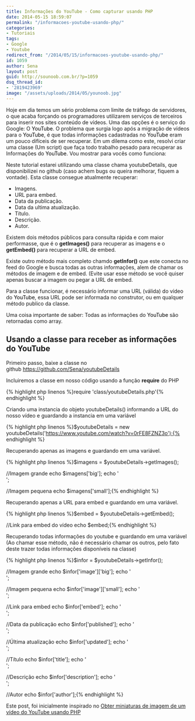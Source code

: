 ```yaml
---
title: Informações do YouTube - Como capturar usando PHP
date: 2014-05-15 18:59:07
permalink: "/informacoes-youtube-usando-php/"
categories:
- Tutoriais
tags:
- Google
- Youtube
redirect_from: "/2014/05/15/informacoes-youtube-usando-php/"
id: 1059
author: Sena
layout: post
guid: http://sounoob.com.br/?p=1059
dsq_thread_id:
- '2819423969'
image: "/assets/uploads/2014/05/younoob.jpg"
---
```


Hoje em dia temos um sério problema com limite de tráfego de servidores, o que acaba forçando os programadores utilizarem serviços de terceiros para inserir nos sites conteúdo de vídeos. Uma das opções é o serviço do Google: O <span style="color: #000000;">YouTube</span>. O problema que surgia logo após a migração de vídeos para o <span style="color: #000000;">YouTube</span>, é que todas informações cadastradas no <span style="color: #000000;">YouTube </span>eram um pouco difíceis de ser recuperar. Em um dilema como este, resolvi criar uma classe (Um script) que faça todo trabalho pesado para recuperar as Informações do <span style="color: #000000;">YouTube</span>. Vou mostrar para vocês como funciona<!--more-->:

Neste tutorial estarei utilizando uma classe chama youtubeDetails, que disponibilizei no github (caso achem bugs ou queira melhorar, fiquem a vontade). Esta classe consegue atualmente recuperar:

  * Imagens.
  * URL para embed.
  * Data da publicação.
  * Data da ultima atualização.
  * Título.
  * Descrição.
  * Autor.

Existem dois métodos públicos para consulta rápida e com maior performasse, que é o **getImages()** para recuperar as imagens e o **getEmbed()** para recuperar a URL de embed.
  
Existe outro método mais completo chamdo **getInfor()** que este conecta no feed do Google e busca todas as outras informações, alem de chamar os métodos de imagem e de embed. (Evite usar esse método se você quiser apenas buscar a imagem ou pegar a URL de embed.

Para a classe funcionar, é necessário informar uma URL (válida) do vídeo do <span style="color: #000000;">YouTube</span>, essa URL pode ser informada no construtor, ou em qualquer método publico da classe.

Uma coisa importante de saber: Todas as informações do <span style="color: #000000;">YouTube </span>são retornadas como array.

## Usando a classe para receber as informações do YouTube

Primeiro passo, baixe a classe no github <a title="youtubeDetails" href="https://github.com/Sena/youtubeDetails" target="_blank" rel="external nofollow">https://github.com/Sena/youtubeDetails</a>

Incluiremos a classe em nosso código usando a função **require** do PHP

{% highlight php linenos %}require 'class/youtubeDetails.php'{% endhighlight %} 

Criando uma instancia do objeto youtubeDetails() informando a URL do nosso vídeo e guardando a instancia em uma variável

{% highlight php linenos %}$youtubeDetails = new youtubeDetails('https://www.youtube.com/watch?v=0rFE8FZNZ3o');{% endhighlight %} 

Recuperando apenas as imagens e guardando em uma variável.

{% highlight php linenos %}$imagens = $youtubeDetails->getImages();

//Imagem grande
echo $imagens['big'];
echo '<br>';

//Imagem pequena
echo $imagens['small'];{% endhighlight %} 

Recuperando apenas a URL para embed e guardando em uma variável.

{% highlight php linenos %}$embed = $youtubeDetails->getEmbed();

//Link para embed do vídeo
echo $embed;{% endhighlight %} 

Recuperando todas informações do youtube e guardando em uma variável (Ao chamar esse método, não é necessário chamar os outros, pelo fato deste trazer todas informações disponíveis na classe)

{% highlight php linenos %}$infor = $youtubeDetails->getInfor();

//Imagem grande
echo $infor['image']['big'];
echo '<br>';

//Imagem pequena
echo $infor['image']['small'];
echo '<br>';

//Link para embed
echo $infor['embed'];
echo '<br>';

//Data da publicação
echo $infor['published'];
echo '<br>';

//Última atualização
echo $infor['updated'];
echo '<br>';

//Título
echo $infor['title'];
echo '<br>';

//Descrição
echo $infor['description'];
echo '<br>';

//Autor
echo $infor['author'];{% endhighlight %} 

 

Este post, foi inicialmente inspirado no <a title="Obter miniaturas de imagem de um vídeo do YouTube usando PHP" href="/obter-a-miniaturas-de-imagem-de-um-video-do-youtube-usando-php/" target="_blank">Obter miniaturas de imagem de um vídeo do YouTube usando PHP</a>